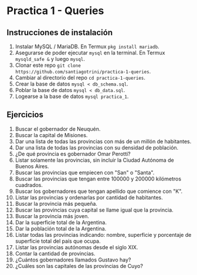 # Practica 1 - Queries

## Instrucciones de instalación

1. Instalar MySQL / MariaDB. En Termux `pkg install mariadb`.
2. Asegurarse de poder ejecutar `mysql` en la terminal. En Termux `mysqld_safe &` y luego `mysql`.
3. Clonar este repo `git clone https://github.com/santiagotrini/practica-1-queries`.
4. Cambiar al directorio del repo `cd practica-1-queries`.
5. Crear la base de datos `mysql < db_schema.sql`.
6. Poblar la base de datos `mysql < db_data.sql`.
7. Logearse a la base de datos `mysql practica_1`.

## Ejercicios

1. Buscar el gobernador de Neuquén.
2. Buscar la capital de Misiones.
3. Dar una lista de todas las provincias con más de un millón de habitantes.
4. Dar una lista de todas las provincias con su densidad de población.
5. ¿De qué provincia es gobernador Omar Perotti?
6. Listar solamente las provincias, sin incluir la Ciudad Autónoma de Buenos Aires.
7. Buscar las provincias que empiecen con "San" o "Santa".
8. Buscar las provincias que tengan entre 100000 y 200000 kilómetros cuadrados.
9. Buscar los gobernadores que tengan apellido que comience con "K".
10. Listar las provincias y ordenarlas por cantidad de habitantes.
11. Buscar la provincia más pequeña.
12. Buscar las provincias cuya capital se llame igual que la provincia.
13. Buscar la provincia más joven.
14. Dar la superficie total de la Argentina.
15. Dar la población total de la Argentina.
16. Listar todas las provincias indicando: nombre, superficie y porcentaje de superficie total del país que ocupa.
17. Listar las provincias autónomas desde el siglo XIX.
18. Contar la cantidad de provincias.
19. ¿Cuántos gobernadores llamados Gustavo hay?
20. ¿Cuáles son las capitales de las provincias de Cuyo?
